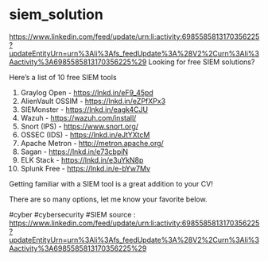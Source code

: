 # siem_solution
https://www.linkedin.com/feed/update/urn:li:activity:6985585813170356225?updateEntityUrn=urn%3Ali%3Afs_feedUpdate%3A%28V2%2Curn%3Ali%3Aactivity%3A6985585813170356225%29
Looking for free SIEM solutions?

Here’s a list of 10 free SIEM tools

1. Graylog Open - https://lnkd.in/eF9_45pd
2. AlienVault OSSIM - https://lnkd.in/eZPfXPx3
3. SIEMonster - https://lnkd.in/eagk4CJU
4. Wazuh - https://wazuh.com/install/
5. Snort (IPS) - https://www.snort.org/
6. OSSEC (IDS) - https://lnkd.in/eJtYXtcM
7. Apache Metron - http://metron.apache.org/
8. Sagan - https://lnkd.in/e73cbpiN
9. ELK Stack - https://lnkd.in/e3uYkN8p
10. Splunk Free - https://lnkd.in/e-bYw7Mv

Getting familiar with a SIEM tool is a great addition to your CV!

There are so many options, let me know your favorite below.

#cyber #cybersecurity #SIEM
source :
https://www.linkedin.com/feed/update/urn:li:activity:6985585813170356225?updateEntityUrn=urn%3Ali%3Afs_feedUpdate%3A%28V2%2Curn%3Ali%3Aactivity%3A6985585813170356225%29
